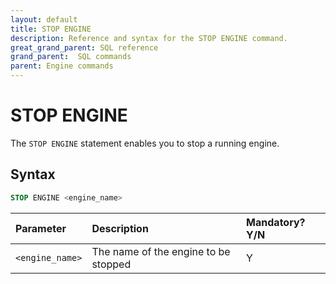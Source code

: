 ```yaml
---
layout: default
title: STOP ENGINE
description: Reference and syntax for the STOP ENGINE command.
great_grand_parent: SQL reference
grand_parent:  SQL commands
parent: Engine commands
---
```


# STOP ENGINE

The `STOP ENGINE` statement enables you to stop a running engine.

## Syntax

```sql
STOP ENGINE <engine_name>
```

| Parameter       | Description                          | Mandatory? Y/N |
| :--------------- | :------------------------------------ | :-------------- |
| `<engine_name>` | The name of the engine to be stopped | Y              |
